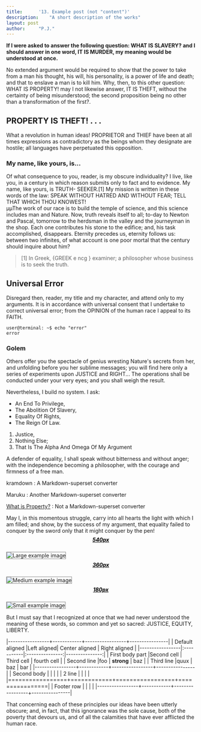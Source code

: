 ```yaml
---
title:		'13. Example post (not "content")'
description:	"A short description of the works"
layout: post
author:		"P.J."
---
```


<style>

 /* This is just for the 'img' examples towards the end */

 img {
  border: solid grey 1px;
}

  h5 {
  text-align: center;
  color: #000;
  text-decoration: underline;
  margin-top: -7px;
}
</style>

**If I were asked to answer the following question: WHAT IS SLAVERY? and I should answer in one word, IT IS MURDER, my meaning would be understood at once.**

No extended argument would be required to show that the power to take from a man his thought, his will, his personality, is a power of life and death; and that to enslave a man is to kill him. Why, then, to this other question: WHAT IS PROPERTY! may I not likewise answer, IT IS THEFT, without the certainty of being misunderstood; the second proposition being no other than a transformation of the first?.

## PROPERTY IS THEFT! . . .
What a revolution in human ideas! PROPRIETOR and THIEF have been at all times expressions as contradictory as the beings whom they designate are hostile; all languages have perpetuated this opposition.

### My name, like yours, is...
Of what consequence to you, reader, is my obscure individuality? I live, like you, in a century in which reason submits only to fact and to evidence. My name, like yours, is TRUTH- SEEKER.[1] My mission is written in these words of the law: SPEAK WITHOUT HATRED AND WITHOUT FEAR; TELL THAT WHICH THOU KNOWEST!  
µµThe work of our race is to build the temple of science, and this science includes man and Nature. Now, truth reveals itself to all; to-day to Newton and Pascal, tomorrow to the herdsman in the valley and the journeyman in the shop. Each one contributes his stone to the edifice; and, his task accomplished, disappears. Eternity precedes us, eternity follows us: between two infinites, of what account is one poor mortal that the century should inquire about him?

> [1] In Greek, {GREEK e ncg } examiner; a philosopher whose business is to seek the truth.

## Universal Error
Disregard then, reader, my title and my character, and attend only to my arguments. It is in accordance with universal consent that I undertake to correct universal error; from the OPINION of the human race I appeal to its FAITH.

```
user@terminal: ~$ echo "error"
error
```  


### Golem
Others offer you the spectacle of genius wresting Nature's secrets from her, and unfolding before you her sublime messages; you will find here only a series of experiments upon JUSTICE and RIGHT... The operations shall be conducted under your very eyes; and you shall weigh the result.

Nevertheless, I build no system. I ask:

* An End To Privilege, 
* The Abolition Of Slavery, 
* Equality Of Rights,
* The Reign Of Law.

1. Justice, 
2. Nothing Else; 
3. That Is The Alpha And Omega Of My Argument

A defender of equality, I shall speak without bitterness and without anger; with the independence becoming a philosopher, with the courage and firmness of a free man.

kramdown
: A Markdown-superset converter

Maruku
: Another Markdown-superset converter

[What is Property?](https://en.wikisource.org/wiki/What_is_Property%3F "By P.J. Proudhon.")
: Not a Markdown-superset converter

May I, in this momentous struggle, carry into all hearts the light with which I am filled; and show, by the success of my argument, that equality failed to conquer by the sword only that it might conquer by the pen!

##### 540px #
![Large example image](https://upload.wikimedia.org/wikipedia/commons/thumb/3/37/Placeholder_4-3.svg/540px-Placeholder_4-3.svg.png "Large example image")

##### 360px #
![Medium example image](https://upload.wikimedia.org/wikipedia/commons/thumb/3/37/Placeholder_4-3.svg/360px-Placeholder_4-3.svg.png "Medium example image")

##### 180px #
![Small example image](https://upload.wikimedia.org/wikipedia/commons/thumb/3/37/Placeholder_4-3.svg/180px-Placeholder_4-3.svg.png "Small example image")

But I must say that I recognized at once that we had never understood the meaning of these words, so common and yet so sacred: JUSTICE, EQUITY, LIBERTY.

|-----------------+------------+-----------------+----------------|
| Default aligned |Left aligned| Center aligned  | Right aligned  |
|-----------------|:-----------|:---------------:|---------------:|
| First body part |Second cell | Third cell      | fourth cell    |
| Second line     |foo         | **strong**      | baz            |
| Third line      |quux        | baz             | bar            |
|-----------------+------------+-----------------+----------------|
| Second body     |            |                 |                |
| 2 line          |            |                 |                |
|=================+============+=================+================|
| Footer row      |            |                 |                |
|-----------------+------------+-----------------+----------------|

That concerning each of these principles our ideas have been utterly obscure; and, in fact, that this ignorance was the sole cause, both of the poverty that devours us, and of all the calamities that have ever afflicted the human race.

